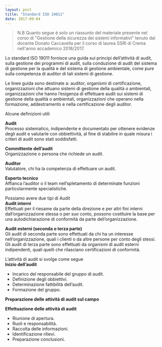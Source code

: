 ```yaml
---
layout: post
title: "Standard ISO 19011"
date: 2017-09-04
---
```

> N.B Quanto segue è solo un riassunto del materiale presente nel corso di "Gestione della sicurezza dei sistemi informativi" tenuto dal docente Donato Caccavella per il corso di laurea SSRI di Crema nell'anno accademico 2016/2017.  

Lo standard ISO 19011 fornisce una guida sui principi dell’attività di audit, sulla gestione dei programmi di audit, sulla conduzione di audit del sistema di gestione per la qualità e del sistema di gestione ambientale, come pure sulla competenza di auditor di tali sistemi di gestione.

Le linee guida sono destinate a: auditor, organismi di certificazione, organizzazioni che attuano sistemi di gestione della qualità o ambientali, organizzazioni che hanno l’esigenza di effettuare audit sui sistemi di gestione della qualità o ambientali, organizzazioni che operano nella formazione, addestramento e nella certificazione degli auditor.

Alcune definizioni utili

**Audit**  
Processo sistematico, indipendente e documentato per ottenere evidenze degli audit e valutarle con obbiettività, al fine di stabilire in quale misura i criteri di audit sono stati soddisfatti.

**Committente dell’audit**  
Organizzazione o persona che richiede un audit.

**Auditor**  
Valutatore, chi ha la competenza di effettuare un audit.

**Esperto tecnico**  
Affianca l’auditor o il team nell’spletamento di determinate funzioni particolarmente specialistiche.

Possiamo avere due tipi di Audit  
**Audit interni**  
Effettuati per il riesame da parte della direzione e per altri fini interni dall’organizzazione stessa o per suo conto, possono costituire la base per una autodichiarazione di conformità da parte dell’organizzazione.

**Audit esterni (seconda o terza parte)**  
Gli audit  di seconda parte sono effettuati da chi ha un interesse nell’organizzazione, quali i clienti o da altre persone per conto degli stessi.  
Gli audit di terza parte sono effettuati da organismi di audit esterni indipendenti, quali quelli che rilasciano certificazioni di conformità.

L’attività di audit si svolge come segue  
**Inizio dell’audit**  
  + Incarico del responsabile del gruppo di audit.  
  + Definizione degli obbiettivi.  
  + Determinazione fattibilità dell’audit.  
  + Formazione del gruppo.

**Preparazione delle attività di audit sul campo**  

**Effettuazione delle attività di audit**  
  * Riunione di apertura.
  * Ruoli e responsabilità.
  * Raccolta delle informazioni.
  * Identificazione rilievi.
  * Preparazione conclusioni.
